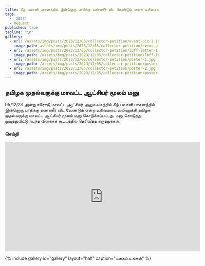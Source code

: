 ```yaml
---
title: கீழ் பவானி பாசனத்தில் இன்னொரு பாதிக்கு தண்ணீர் விட வேண்டும் என்ற உரிமையை வலியுறுத்தி தமிழக முதல்வருக்கு மாவட்ட ஆட்சியர் மூலம் மனு
tags:
  - '2023'
  - Request
published: true
tagline: "\n"
gallery:
  - url: /assets/img/posts/2023/12/05/collector-petition/event-pic-1.jpg
    image_path: assets/img/posts/2023/12/05/collector-petition/event-pic-1.jpg
  - url: /assets/img/posts/2023/12/05/collector-petition/lbff-letter-1.jpg
    image_path: /assets/img/posts/2023/12/05/collector-petition/lbff-letter-1.jpg
  - url: /assets/img/posts/2023/12/05/collector-petition/poster-1.jpg
    image_path: /assets/img/posts/2023/12/05/collector-petition/poster-1.jpg
  - url: /assets/img/posts/2023/12/05/collector-petition/poster-2.jpg
    image_path: /assets/img/posts/2023/12/05/collector-petition/poster-2.jpg
---
```

## தமிழக முதல்வருக்கு மாவட்ட ஆட்சியர் மூலம் மனு

05/12/23 அன்று ஈரோடு மாவட்ட ஆட்சியர் அலுவலகத்தில் கீழ் பவானி பாசனத்தில் இன்னொரு பாதிக்கு தண்ணீர் விட வேண்டும் என்ற உரிமையை வலியுறுத்தி தமிழக முதல்வருக்கு மாவட்ட ஆட்சியர் மூலம் மனு கொடுக்கப்பட்டது.
மனு கொடுத்து முடித்துவிட்டு நடந்த விளக்கக் கூட்டத்தில் தெரிவித்த கருத்துக்கள்.

### செய்தி

<iframe width="640" height="360" src="https://www.youtube-nocookie.com/embed/Csic4uPTyH8" frameborder="0" allowfullscreen></iframe>

{% include gallery id="gallery" layout="half" caption="புகைப்படங்கள்" %}

